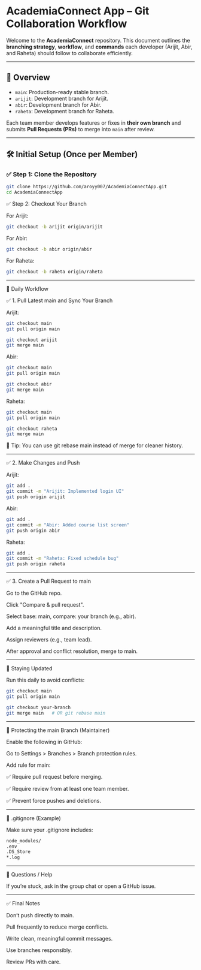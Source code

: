 
# AcademiaConnect App – Git Collaboration Workflow

Welcome to the **AcademiaConnect** repository. This document outlines the **branching strategy**, **workflow**, and **commands** each developer (Arijit, Abir, and Raheta) should follow to collaborate efficiently.

---

## 🚀 Overview

- `main`: Production-ready stable branch.
- `arijit`: Development branch for Arijit.
- `abir`: Development branch for Abir.
- `raheta`: Development branch for Raheta.

Each team member develops features or fixes in **their own branch** and submits **Pull Requests (PRs)** to merge into `main` after review.

---

## 🛠️ Initial Setup (Once per Member)

### ✅ Step 1: Clone the Repository
```bash
git clone https://github.com/aroyy007/AcademiaConnectApp.git
cd AcademiaConnectApp
```
✅ Step 2: Checkout Your Branch

For Arijit:
```bash
git checkout -b arijit origin/arijit
```
For Abir:
```bash
git checkout -b abir origin/abir
```
For Raheta:
```bash
git checkout -b raheta origin/raheta
```

---

🔁 Daily Workflow

✅ 1. Pull Latest main and Sync Your Branch

Arijit:
```bash
git checkout main
git pull origin main

git checkout arijit
git merge main
```
Abir:
```bash
git checkout main
git pull origin main

git checkout abir
git merge main
```
Raheta:
```bash
git checkout main
git pull origin main

git checkout raheta
git merge main
```
🧠 Tip: You can use git rebase main instead of merge for cleaner history.


---

✅ 2. Make Changes and Push

Arijit:
```bash
git add .
git commit -m "Arijit: Implemented login UI"
git push origin arijit
```
Abir:
```bash
git add .
git commit -m "Abir: Added course list screen"
git push origin abir
```
Raheta:
```bash
git add .
git commit -m "Raheta: Fixed schedule bug"
git push origin raheta
```

---

✅ 3. Create a Pull Request to main

Go to the GitHub repo.

Click "Compare & pull request".

Select base: main, compare: your branch (e.g., abir).

Add a meaningful title and description.

Assign reviewers (e.g., team lead).

After approval and conflict resolution, merge to main.



---

🔄 Staying Updated

Run this daily to avoid conflicts:
```bash
git checkout main
git pull origin main

git checkout your-branch
git merge main   # OR git rebase main
```

---

🔐 Protecting the main Branch (Maintainer)

Enable the following in GitHub:

Go to Settings > Branches > Branch protection rules.

Add rule for main:

✅ Require pull request before merging.

✅ Require review from at least one team member.

✅ Prevent force pushes and deletions.




---

📁 .gitignore (Example)

Make sure your .gitignore includes:
```bash
node_modules/
.env
.DS_Store
*.log
```

---

🙋 Questions / Help

If you’re stuck, ask in the group chat or open a GitHub issue.


---

✅ Final Notes

Don’t push directly to main.

Pull frequently to reduce merge conflicts.

Write clean, meaningful commit messages.

Use branches responsibly.

Review PRs with care.


